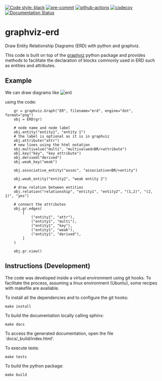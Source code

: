 [![Code style: black](https://img.shields.io/badge/code%20style-black-000000.svg)](https://github.com/psf/black)
[![pre-commit](https://img.shields.io/badge/pre--commit-enabled-brightgreen?logo=pre-commit&logoColor=white)](https://github.com/pre-commit/pre-commit)
[![github-actions](https://github.com/mashi/codecov-validator/actions/workflows/ci.yml/badge.svg)](https://github.com/mashi/graphviz-erd/actions)
[![codecov](https://codecov.io/gh/mashi/graphviz-erd/branch/main/graph/badge.svg?token=MR7OATF18B)](https://codecov.io/gh/mashi/graphviz-erd)
[![Documentation Status](https://readthedocs.org/projects/graphviz-erd/badge/?version=latest)](https://graphviz-erd.readthedocs.io/en/latest/?badge=latest)

# graphviz-erd

Draw Entity Relationship Diagrams (ERD) with python and graphviz.

This code is built on top of the [graphviz](https://pypi.org/project/graphviz/) python package and provides methods to facilitate the declaration of blocks commonly used in ERD such as entities and attributes.


## Example

We can draw diagrams like
![erd](https://media.githubusercontent.com/media/mashi/graphviz-erd/main/fig/erd.png)
<!--
Link to the image because it was not showing in pypi.org.
To obtain the link:
1. Go to the image address in the Github repository.
2. right click on the image and select 'Copy Image Link'
-->

using the code:
```
    gr = graphviz.Graph("ER", filename="erd", engine="dot", format="png")
    obj = ERD(gr)

    # node name and node label
    obj.entity("entity1", "entity 1")
    # the label is optional as it is in graphviz
    obj.attribute("attr")
    # new lines using the html notation
    obj.multivalue("multi", "multivalued<BR/>attribute")
    obj.key("key", "key attribute")
    obj.derived("derived")
    obj.weak_key("weak")

    obj.associative_entity("assoc", "associative<BR/>entity")

    obj.weak_entity("entity2", "weak entity 2")

    # draw relation between entities
    obj.relation("relationship", "entity1", "entity2", "(1,2)", "(2, 1)", "yes")

    # connect the attributes
    obj.gr.edges(
        [
            ("entity1", "attr"),
            ("entity1", "multi"),
            ("entity1", "key"),
            ("entity1", "weak"),
            ("entity1", "derived"),
        ]
    )

    obj.gr.view()
```


## Instructions (Development)

The code was developed inside a virtual environment using git hooks. To facilitate the process,
assuming a linux environment (Ubuntu), some recipes with makefile are available.

To install all the dependencies and to configure the git hooks:
```
make install
```

To build the documentation locally calling sphinx:
```
make docs
```
To access the generated documentation, open the file `docs/_build/index.html'.

To execute tests:
```
make tests
```

To build the python package:
```
make build
```
